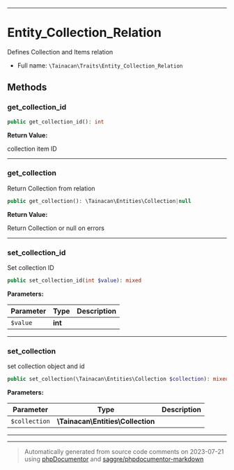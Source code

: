 ***

# Entity_Collection_Relation

Defines Collection and Items relation



* Full name: `\Tainacan\Traits\Entity_Collection_Relation`




## Methods


### get_collection_id



```php
public get_collection_id(): int
```









**Return Value:**

collection item ID



***

### get_collection

Return Collection from relation

```php
public get_collection(): \Tainacan\Entities\Collection|null
```









**Return Value:**

Return Collection or null on errors



***

### set_collection_id

Set collection ID

```php
public set_collection_id(int $value): mixed
```








**Parameters:**

| Parameter | Type | Description |
|-----------|------|-------------|
| `$value` | **int** |  |




***

### set_collection

set collection object and id

```php
public set_collection(\Tainacan\Entities\Collection $collection): mixed
```








**Parameters:**

| Parameter | Type | Description |
|-----------|------|-------------|
| `$collection` | **\Tainacan\Entities\Collection** |  |




***

***
> Automatically generated from source code comments on 2023-07-21 using [phpDocumentor](http://www.phpdoc.org/) and [saggre/phpdocumentor-markdown](https://github.com/Saggre/phpDocumentor-markdown)

